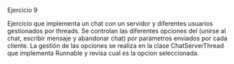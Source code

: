 Ejercicio 9

Ejercicio que implementa un chat con un servidor y diferentes usuarios gestionados por threads.
Se controlan las diferentes opciones del (unirse al chat, escribir mensaje y abandonar chat) por parámetros enviados por cada cliente.
La gestión de las opciones se realiza en la clase ChatServerThread que implementa Runnable y revisa cual es la opcion seleccionada.